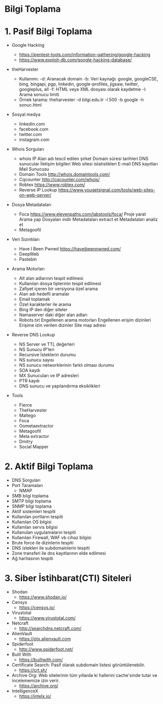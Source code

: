 # Bilgi Toplama

# 1. Pasif Bilgi Toplama

* Google Hacking
	- https://pentest-tools.com/information-gathering/google-hacking
	- https://www.exploit-db.com/google-hacking-database/

* theHarvester
	- Kullanımı:
		-d: Aranacak domain
		-b: Veri kaynağı: google, googleCSE, bing, bingapi, pgp, linkedin, google-profiles, jigsaw, twitter, googleplus, all
		-f: HTML veya XML dosyası olarak kaydetme
		-l: Arama sonucu limiti
	- Örnek tarama:
		theharvester -d bilgi.edu.tr -l 500 -b google -h sonuc.html

* Sosyal medya
	- linkedin.com
	- facebook.com
	- twitter.com
	- instagram.com

* Whois Sorguları
	- whois IP
		Alan adı tescil edilen şirket
		Domain süresi tarihleri
		DNS sunucular
		İletişim bilgileri
		Web sitesi istatistikleri
		E-mail
		DNS kayıtları
		Mail Sunucusu
	- Domain Tools
		http://whois.domaintools.com/
	- Cqcounter
		http://cqcounter.com/whois/ 
	- Robtex
		https://www.robtex.com/ 
	- Reverse IP Lookup
		https://www.yougetsignal.com/tools/web-sites-on-web-server/ 

* Dosya Metadataları
	- Foca
		https://www.elevenpaths.com/labstools/foca/
		Proje yarat
		Arama yap
		Dosyaları indir
		Metadataları extract et
		Metadataları analiz et
	- Metagoofil

* Veri Sızıntıları
	- Have I Been Pwned
		https://haveibeenpwned.com/
	- DeepWeb
	- Pastebin

* Arama Motorları
	- Alt alan adlarının tespit edilmesi
	- Kullanılan dosya tiplerinin tespit edilmesi
	- Zafiyet içeren bir versiyona özel arama
	- Alan adı hedefli aramalar
	- Email toplamak
	- Özel karakterler ile arama
	- Bing IP den diğer siteler
	- Namaserver daki diğer alan adları
	- Robots.txt
		Engellenen arama motorları
		Engellenen erişim dizinleri
		Erişime izin verilen dizinler
		Site map adresi

* Reverse DNS Lookup
	- NS Server ve TTL değerleri
	- NS Sunucu IP’leri
	- Recursive İsteklerin durumu
	- NS sunucu sayısı
	- NS sunucu networklerinin farklı olması durumu
	- SOA kaydı
	- MX Sunucuları ve IP adresleri
	- PTR kaydı
	- DNS sunucu ve yapılandırma eksiklikleri

* Tools
	- Fierce
	- TheHarvester
	- Maltego
	- Foca 
	- Oometaextractor
	- Metagoofil
	- Meta extractor
	- Dmitry
	- Social Mapper

# 2. Aktif Bilgi Toplama

* DNS Sorguları
* Port Taramaları
	- NMAP
* SMB bilgi toplama
* SMTP bilgi toplama
* SNMP bilgi toplama
* Aktif sistemleri tespiti
* Kullanılan portların tespiti
* Kullanılan OS bilgisi
* Kullanılan servis bilgisi
* Kullanulan uygulamaların tespiti
* Kullanılan Firewall, WAF vb cihaz bilgisi
* Brute force ile dizinlerin tespiti
* DNS istekleri ile subdomainlerin tespiti
* Zone transferi ile dns kayıtlarının elde edilmesi
* Ağ haritasının tespiti

# 3. Siber İstihbarat(CTI) Siteleri 

* Shodan
	- https://www.shodan.io/ 
* Censys
	- https://censys.io/ 
* Virustotal
	- https://www.virustotal.com/ 
* Netcraft
	- http://searchdns.netcraft.com/ 
* AlienVault
	- https://otx.alienvault.com 
* Spiderfoot
	- http://www.spiderfoot.net/ 
* Built With
	- https://builtwith.com/  
* Certificate Search: Pasif olarak subdomain listesi görüntülenebilir.
	- https://crt.sh/
* Archive Org: Web sitelerinin tüm yıllarda ki hallerini cache'sinde tutar ve incelememize izin verir.
	- https://archive.org/
* IntelligenceX
	- https://intelx.io/
